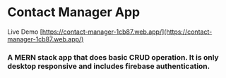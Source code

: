 # Contact Manager App 

Live Demo [https://contact-manager-1cb87.web.app/](https://contact-manager-1cb87.web.app/)
### A MERN stack app that does basic CRUD operation. It is only desktop responsive and includes firebase authentication.
